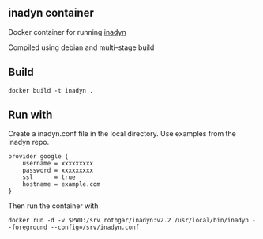 inadyn container
---

Docker container for running [inadyn](https://github.com/troglobit/inadyn)

Compiled using debian and multi-stage build

## Build

```
docker build -t inadyn .
```

## Run with

Create a inadyn.conf file in the local directory. Use examples from the inadyn repo.

```
provider google {
    username = xxxxxxxxx
    password = xxxxxxxxx
    ssl      = true
    hostname = example.com
}
```

Then run the container with

```
docker run -d -v $PWD:/srv rothgar/inadyn:v2.2 /usr/local/bin/inadyn --foreground --config=/srv/inadyn.conf
```
